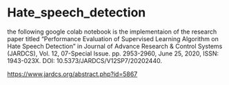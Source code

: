 # Hate_speech_detection
the following google colab notebook is the implementaion of the research paper titled “Performance Evaluation of Supervised Learning Algorithm on Hate Speech Detection” in Journal of Advance Research & Control Systems (JARDCS), Vol. 12, 07-Special Issue. pp. 2953-2960, June 25, 2020, ISSN: 1943-023X. DOI: 10.5373/JARDCS/V12SP7/20202440.

https://www.jardcs.org/abstract.php?id=5867

